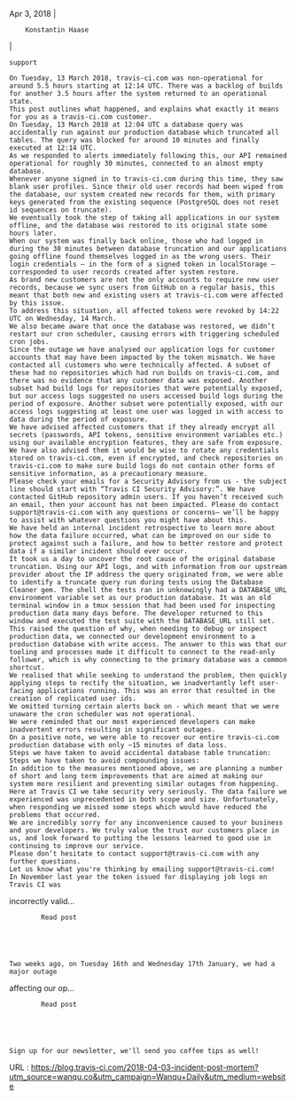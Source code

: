  
Apr  3, 2018
 |
    
  

    
      

        Konstantin Haase
    

  

 |
    
    support
  
    On Tuesday, 13 March 2018, travis-ci.com was non-operational for around 5.5 hours starting at 12:14 UTC. There was a backlog of builds for another 3.5 hours after the system returned to an operational state.  
    This post outlines what happened, and explains what exactly it means for you as a travis-ci.com customer.  
    On Tuesday, 13 March 2018 at 12:04 UTC a database query was accidentally run against our production database which truncated all tables. The query was blocked for around 10 minutes and finally executed at 12:14 UTC.  
    As we responded to alerts immediately following this, our API remained operational for roughly 30 minutes, connected to an almost empty database.  
    Whenever anyone signed in to travis-ci.com during this time, they saw blank user profiles. Since their old user records had been wiped from the database, our system created new records for them, with primary keys generated from the existing sequence (PostgreSQL does not reset id sequences on truncate).  
    We eventually took the step of taking all applications in our system offline, and the database was restored to its original state some hours later.  
    When our system was finally back online, those who had logged in during the 30 minutes between database truncation and our applications going offline found themselves logged in as the wrong users. Their login credentials – in the form of a signed token in localStorage – corresponded to user records created after system restore.  
    As brand new customers are not the only accounts to require new user records, because we sync users from GitHub on a regular basis, this meant that both new and existing users at travis-ci.com were affected by this issue.  
    To address this situation, all affected tokens were revoked by 14:22 UTC on Wednesday, 14 March.  
    We also became aware that once the database was restored, we didn’t restart our cron scheduler, causing errors with triggering scheduled cron jobs.  
    Since the outage we have analysed our application logs for customer accounts that may have been impacted by the token mismatch. We have contacted all customers who were technically affected. A subset of these had no repositories which had run builds on travis-ci.com, and there was no evidence that any customer data was exposed. Another subset had build logs for repositories that were potentially exposed, but our access logs suggested no users accessed build logs during the period of exposure. Another subset were potentially exposed, with our access logs suggesting at least one user was logged in with access to data during the period of exposure.  
    We have advised affected customers that if they already encrypt all secrets (passwords, API tokens, sensitive environment variables etc.) using our available encryption features, they are safe from exposure. We have also advised them it would be wise to rotate any credentials stored on travis-ci.com, even if encrypted, and check repositories on travis-ci.com to make sure build logs do not contain other forms of sensitive information, as a precautionary measure.  
    Please check your emails for a Security Advisory from us - the subject line should start with “Travis CI Security Advisory:”. We have contacted GitHub repository admin users. If you haven’t received such an email, then your account has not been impacted. Please do contact support@travis-ci.com with any questions or concerns– we’ll be happy to assist with whatever questions you might have about this.  
    We have held an internal incident retrospective to learn more about how the data failure occurred, what can be improved on our side to protect against such a failure, and how to better restore and protect data if a similar incident should ever occur.  
    It took us a day to uncover the root cause of the original database truncation. Using our API logs, and with information from our upstream provider about the IP address the query originated from, we were able to identify a truncate query run during tests using the Database Cleaner gem. The shell the tests ran in unknowingly had a DATABASE_URL environment variable set as our production database. It was an old terminal window in a tmux session that had been used for inspecting production data many days before. The developer returned to this window and executed the test suite with the DATABASE_URL still set.  
    This raised the question of why, when needing to debug or inspect production data, we connected our development environment to a production database with write access. The answer to this was that our tooling and processes made it difficult to connect to the read-only follower, which is why connecting to the primary database was a common shortcut.  
    We realised that while seeking to understand the problem, then quickly applying steps to rectify the situation, we inadvertantly left user-facing applications running. This was an error that resulted in the creation of replicated user ids.  
    We omitted turning certain alerts back on - which meant that we were unaware the cron scheduler was not operational.  
    We were reminded that our most experienced developers can make inadvertent errors resulting in significant outages.  
    On a positive note, we were able to recover our entire travis-ci.com production database with only ~15 minutes of data loss.  
    Steps we have taken to avoid accidental database table truncation:  
    Steps we have taken to avoid compounding issues:  
    In addition to the measures mentioned above, we are planning a number of short and long term improvements that are aimed at making our system more resilient and preventing similar outages from happening.  
    Here at Travis CI we take security very seriously. The data failure we experienced was unprecedented in both scope and size. Unfortunately, when responding we missed some steps which would have reduced the problems that occurred.  
    We are incredibly sorry for any inconvenience caused to your business and your developers. We truly value the trust our customers place in us, and look forward to putting the lessons learned to good use in continuing to improve our service.  
    Please don’t hesitate to contact support@travis-ci.com with any further questions.  
    Let us know what you're thinking by emailing support@travis-ci.com!  
    In November last year the token issued for displaying job logs on Travis CI was
incorrectly valid...  
    
            Read post
            



  
    Two weeks ago, on Tuesday 16th and Wednesday 17th January, we had a major outage
affecting our op...  
    
            Read post
            



  
    Sign up for our newsletter, we'll send you coffee tips as well!  
    
  URL : https://blog.travis-ci.com/2018-04-03-incident-post-mortem?utm_source=wanqu.co&utm_campaign=Wanqu+Daily&utm_medium=website
